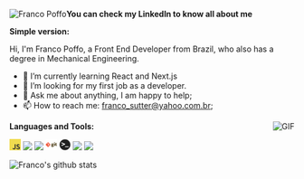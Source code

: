**You can check my LinkedIn to know all about me**
<a href="https://www.linkedin.com/in/franco-poffo/">
  <img align="left" alt="Franco Poffo" src="https://img.shields.io/badge/LinkedIn-0077B5?style=for-the-badge&logo=linkedin&logoColor=white" />
</a>

**Simple version:**

Hi, I'm Franco Poffo, a Front End Developer from Brazil, who also has a degree in Mechanical Engineering.
 

- 🌱 I’m currently learning React and Next.js
- 👜 I’m looking for my first job as a developer.
- 💬 Ask me about anything, I am happy to help;
- 📫 How to reach me: franco_sutter@yahoo.com.br;

<img align="right" alt="GIF" src="https://media.giphy.com/media/836HiJc7pgzy8iNXCn/giphy.gif" />


**Languages and Tools:**  

<code><img height="20" src="https://raw.githubusercontent.com/github/explore/80688e429a7d4ef2fca1e82350fe8e3517d3494d/topics/javascript/javascript.png"></code>
<code><img height="20" src="https://img.shields.io/badge/React-20232A?style=for-the-badge&logo=react&logoColor=61DAFB"></code>
<code><img height="20" src="https://img.shields.io/badge/Next-black?style=for-the-badge&logo=next.js&logoColor=white"></code>
<code><img height="20" src="https://raw.githubusercontent.com/github/explore/80688e429a7d4ef2fca1e82350fe8e3517d3494d/topics/git/git.png"></code>
<code><img height="20" src="https://raw.githubusercontent.com/github/explore/80688e429a7d4ef2fca1e82350fe8e3517d3494d/topics/terminal/terminal.png"></code>
<code><img height="20" src="https://img.shields.io/badge/HTML5-E34F26?style=for-the-badge&logo=html5&logoColor=white"></code>
<code><img height="20" src="https://img.shields.io/badge/CSS3-1572B6?style=for-the-badge&logo=css3&logoColor=white"></code>


![Franco's github stats](https://github-readme-stats.vercel.app/api?username=francopoffo&show_icons=true&hide_border=true&theme=radical)


